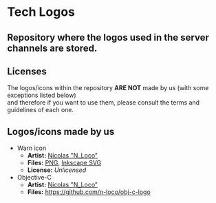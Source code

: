 # Tech Logos
Repository where the logos used in the server channels are stored.
---

## Licenses
The logos/icons within the repository **ARE NOT** made by us (with some exceptions listed below)  
and therefore if you want to use them, please consult the terms and guidelines of each one.

## Logos/icons made by us
- Warn icon
    - **Artist:** [Nícolas "N_Loco"](https://github.com/n-loco)
    - **Files:** [PNG](./warn.png), [Inkscape SVG](./.INKSCAPE/warn.svg)
    - **License:** *Unlicensed*
- Objective-C
    - **Artist:** [Nícolas "N_Loco"](https://github.com/n-loco)
    - **Files:** https://github.com/n-loco/obj-c-logo
